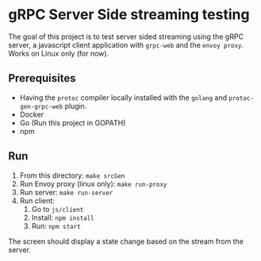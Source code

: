 # gRPC Server Side streaming testing

The goal of this project is to test server sided streaming using the gRPC server, a javascript client application with `grpc-web` and the `envoy proxy`. Works on Linux only (for now).

## Prerequisites

* Having the `protoc` compiler locally installed with the `golang` and `protoc-gen-grpc-web` plugin.
* Docker
* Go (Run this project in GOPATH)
* npm

## Run

1. From this directory: `make srcGen`
2. Run Envoy proxy (linux only): `make run-proxy`
3. Run server: `make run-server`
4. Run client:
    1. Go to `js/client`
    2. Install: `npm install`
    3. Run: `npm start`

The screen should display a state change based on the stream from the server.